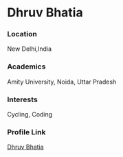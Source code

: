 # Dhruv Bhatia

### Location

New Delhi,India

### Academics

Amity University, Noida, Uttar Pradesh

### Interests

Cycling, Coding

### Profile Link

[Dhruv Bhatia](https://github.com/dhruv-bhatia246)
